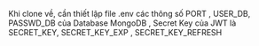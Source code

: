 Khi clone về, cần thiết lập file .env các thông số PORT ,
USER_DB, PASSWD_DB của Database MongoDB , Secret Key của JWT là SECRET_KEY, SECRET_KEY_EXP , SECRET_KEY_REFRESH 
